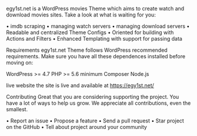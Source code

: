 egy1st.net is a WordPress movies Theme which aims to create watch and download movies sites.
Take a look at what is waiting for you:

•	imdb scraping
•	managing watch servers
•	managing download servers
•	Readable and centralized Theme Configs
•	Oriented for building with Actions and Filters
•	Enhanced Templating with support for passing data

Requirements
egy1st.net Theme follows WordPress recommended requirements. Make sure you have all these dependences installed before moving on:

WordPress >= 4.7
PHP >= 5.6 minimum
Composer
Node.js

live website
the site is live and available at https://egy1st.net/

Contributing
Great that you are considering supporting the project. You have a lot of ways to help us grow. We appreciate all contributions, even the smallest.

•	Report an issue
•	Propose a feature
•	Send a pull request
•	Star project on the GitHub
•	Tell about project around your community
